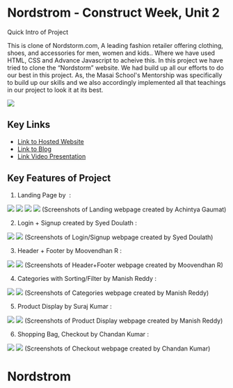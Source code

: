 # Nordstrom - Construct Week, Unit 2

Quick Intro of Project

This is clone of Nordstorm.com, A leading fashion retailer offering clothing, shoes, and accessories for men, women and kids.. Where we have used HTML, CSS and Advance Javascript to acheive this. In this project we have tried to clone the “Nordstorm” website. We had build up all our efforts to do our best in this project. As, the Masai School's Mentorship was specifically to build up our skills and we also accordingly implemented all that teachings in our project to look it at its best.

![](https://raw.githubusercontent.com/vibrantachintya/nordstrom/main/images/nordstrom_intro.gif)

## Key Links
- [Link to Hosted Website](https://vibrantachintya.github.io/nordstrom/)
- [Link to Blog](https://medium.com/@achintyagaumat/nordstrom-website-construct-week-unit-2-920762dd85b6)
- [Link Video Presentation](https://drive.google.com/file/d/1AD-CLLz8It3FZp0eyrX1vgHME2OKHV2J/view?usp=sharing)

## Key Features of Project

1. Landing Page by  :

![](https://raw.githubusercontent.com/vibrantachintya/nordstrom/main/images/nordstrom_screenshot_1.png)
![](https://raw.githubusercontent.com/vibrantachintya/nordstrom/main/images/nordstrom_screenshot_2.png)
![](https://raw.githubusercontent.com/vibrantachintya/nordstrom/main/images/nordstrom_screenshot_3.png)
![](https://raw.githubusercontent.com/vibrantachintya/nordstrom/main/images/nordstrom_screenshot_4.png)
(Screenshots of Landing webpage created by Achintya Gaumat)

2. Login + Signup created by Syed Doulath :

![](https://raw.githubusercontent.com/vibrantachintya/nordstrom/main/images/nordstrom_screenshot_5.png)
![](https://raw.githubusercontent.com/vibrantachintya/nordstrom/main/images/nordstrom_screenshot_6.png)
(Screenshots of Login/Signup webpage created by Syed Doulath)


3. Header + Footer by Moovendhan R :

![](https://raw.githubusercontent.com/vibrantachintya/nordstrom/main/images/nordstrom_screenshot_7.png)
![](https://raw.githubusercontent.com/vibrantachintya/nordstrom/main/images/nordstrom_screenshot_8.png)
(Screenshots of Header+Footer webpage created by Moovendhan R)


4. Categories with Sorting/Filter by Manish Reddy :

![](https://raw.githubusercontent.com/vibrantachintya/nordstrom/main/images/nordstrom_screenshot_9.png)
![](https://raw.githubusercontent.com/vibrantachintya/nordstrom/main/images/nordstrom_screenshot_10.png)
(Screenshots of Categories webpage created by Manish Reddy)


5. Product Display by Suraj Kumar :

![](https://raw.githubusercontent.com/vibrantachintya/nordstrom/main/images/nordstrom_screenshot_11.png)
![](https://raw.githubusercontent.com/vibrantachintya/nordstrom/main/images/nordstrom_screenshot_12.png)
(Screenshots of Product Display webpage created by Manish Reddy)

6. Shopping Bag, Checkout by Chandan Kumar :

![](https://raw.githubusercontent.com/vibrantachintya/nordstrom/main/images/nordstrom_screenshot_13.png)
![](https://raw.githubusercontent.com/vibrantachintya/nordstrom/main/images/nordstrom_screenshot_14.png)
(Screenshots of Checkout webpage created by Chandan Kumar)
# Nordstrom
